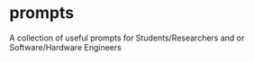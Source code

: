 # prompts
A collection of useful prompts for Students/Researchers and or Software/Hardware Engineers
